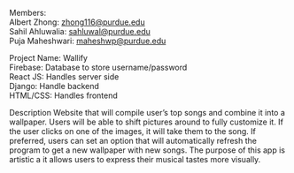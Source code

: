 Members:
<br/>Albert Zhong: zhong116@purdue.edu
<br/>Sahil Ahluwalia: sahluwal@purdue.edu
<br/>Puja Maheshwari: maheshwp@purdue.edu

Project Name: Wallify
<br/>Firebase: Database to store username/password
<br/>React JS: Handles server side
<br/>Django: Handle backend
<br/>HTML/CSS: Handles frontend

Description
Website that will compile user’s top songs and combine it into a wallpaper. Users will be able to shift pictures around to fully customize it. If the user clicks on one of the images, it will take them to the song. If preferred, users can set an option that will automatically refresh the program to get a new wallpaper with new songs. The purpose of this app is artistic a it allows users to express their musical tastes more visually. 
